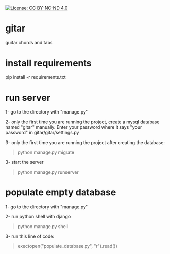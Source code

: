 [![License: CC BY-NC-ND 4.0](https://licensebuttons.net/l/by-nc-nd/4.0/80x15.png)](https://creativecommons.org/licenses/by-nc-nd/4.0/)

# gitar
guitar chords and tabs

# install requirements
pip install -r requirements.txt

# run server
1- go to the directory with "manage.py"

2- only the first time you are running the project, create a mysql database named "gitar" manually. Enter your password where it says "your password" in gitar/gitar/settings.py

3- only the first time you are running the project after creating the database:

>python manage.py migrate

3- start the server

>python manage.py runserver

# populate empty database
1- go to the directory with "manage.py"

2- run python shell with django
>python manage.py shell

3- run this line of code:
>exec(open("populate_database.py", "r").read())





